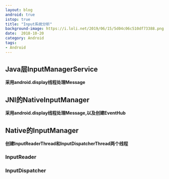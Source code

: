 ```yaml
---
layout: blog 
android: true 
istop: true
title: "Input系统分析" 
background-image: https://i.loli.net/2019/06/15/5d04c06c510df73388.png
date:  2018-10-20
category: Android
tags: 
- Android
---
```


## Java层InputManagerService

**采用android.display线程处理Message**

## JNI的NativeInputManager

**采用android.display线程处理Message,以及创建EventHub**

## Native的InputManager

**创建InputReaderThread和InputDispatcherThread两个线程**

### InputReader

### InputDispatcher

